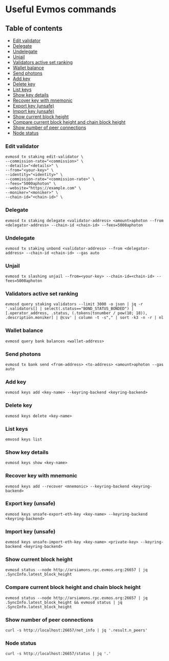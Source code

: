 # Useful Evmos commands

## Table of contents

- [Edit validator](#edit-validator)
- [Delegate](#delegate)
- [Undelegate](#undelegate)
- [Unjail](#unjail)
- [Validators active set ranking](#validators-active-set-ranking)
- [Wallet balance](#wallet-balance)
- [Send photons](#send-photons)
- [Add key](#add-key)
- [Delete key](#delete-key)
- [List keys](#list-keys)
- [Show key details](#show-key-details)
- [Recover key with mnemonic](#recover-key-with-mnemonic)
- [Export key (unsafe)](#export-key-unsafe)
- [Import key (unsafe)](#import-key-unsafe)
- [Show current block height](#show-current-block-height)
- [Compare current block height and chain block height](#compare-current-block-height-and-chain-block-height)
- [Show number of peer connections](#show-number-of-peer-connections)
- [Node status](#node-status)

### Edit validator

```
evmosd tx staking edit-validator \
--commission-rate="<commission>" \
--details="<details>" \
--from="<your-key>" \
--identity="<identity>" \
--commission-rate="<commission-rate>" \
--fees="5000aphoton" \
--website="https://example.com" \
--moniker="<moniker>" \
--chain-id="<chain-id>" \
```

### Delegate

```
evmosd tx staking delegate <validator-address> <amount>aphoton --from <delegator-address> --chain-id <chain-id> --fees=5000aphoton
```

### Undelegate

```
evmosd tx staking unbond <validator-address> --from <delegator-address> --chain-id <chain-id> --gas auto
```

### Unjail

```
evmosd tx slashing unjail --from=<your-key> --chain-id=<chain-id> --fees=5000aphoton
```

### Validators active set ranking

```
evmosd query staking validators --limit 3000 -o json | jq -r '.validators[] | select(.status=="BOND_STATUS_BONDED") | [.operator_address, .status, (.tokens|tonumber / pow(10; 18)), .description.moniker] | @csv' | column -t -s"," | sort -k3 -n -r | nl
```

### Wallet balance

```
evmosd query bank balances <wallet-address>
```

### Send photons

```
evmosd tx bank send <from-address> <to-address> <amount>aphoton --gas auto​
```

### Add key

```
evmosd keys add <key-name> --keyring-backend <keyring-backend>
```

### Delete key

```
evmosd keys delete <key-name>
```

### List keys

```
emvosd keys list
```

### Show key details

```
evmosd keys show <key-name>
```

### Recover key with mnemonic
```
evmosd keys add --recover <mnemonic> --keyring-backend <keyring-backend>
```

### Export key (unsafe)

```
evmosd keys unsafe-export-eth-key <key-name> --keyring-backend <keyring-backend>
```

### Import key (unsafe)

```
evmosd keys unsafe-import-eth-key <key-name> <private-key> --keyring-backend <keyring-backend>
```

### Show current block height

```
evmosd status --node http://arsiamons.rpc.evmos.org:26657 | jq .SyncInfo.latest_block_height
```

### Compare current block height and chain block height

```
evmosd status --node http://arsiamons.rpc.evmos.org:26657 | jq .SyncInfo.latest_block_height && evmosd status | jq .SyncInfo.latest_block_height
```

### Show number of peer connections

```
curl -s http://localhost:26657/net_info | jq '.result.n_peers'
```

### Node status

```
curl -s http://localhost:26657/status | jq '.'
```

